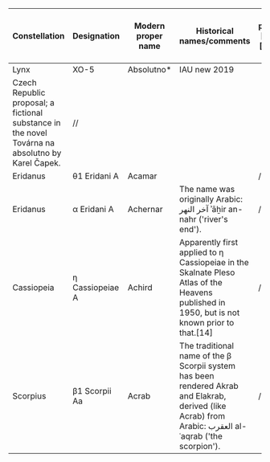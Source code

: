 Constellation|Designation|Modern proper name|Historical names/comments|English pronunciation[b][9][10][11][12][13][full citation needed]  
--|--|--|--|--  
Lynx|XO-5|Absolutno*|IAU new 2019  
Czech Republic proposal; a fictional substance in the novel Továrna na absolutno by Karel Čapek.|//  
Eridanus|θ1 Eridani A|Acamar||/ˈækəmɑːr/  
Eridanus|α Eridani A|Achernar|The name was originally Arabic: آخر النهر ʾāẖir an-nahr ('river's end').|/ˈeɪkərnɑːr/  
Cassiopeia|η Cassiopeiae A|Achird|Apparently first applied to η Cassiopeiae in the Skalnate Pleso Atlas of the Heavens published in 1950, but is not known prior to that.[14]|/ˈeɪtʃərd/  
Scorpius|β1 Scorpii Aa|Acrab|The traditional name of the β Scorpii system has been rendered Akrab and Elakrab, derived (like Acrab) from Arabic: العقرب al-ʿaqrab ('the scorpion').|/ˈeɪkræb/  

